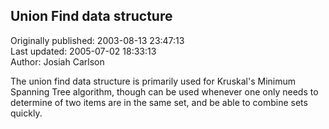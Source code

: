 ## Union Find data structure  
Originally published: 2003-08-13 23:47:13  
Last updated: 2005-07-02 18:33:13  
Author: Josiah Carlson  
  
The union find data structure is primarily used for Kruskal's Minimum Spanning Tree algorithm, though can be used whenever one only needs to determine of two items are in the same set, and be able to combine sets quickly.